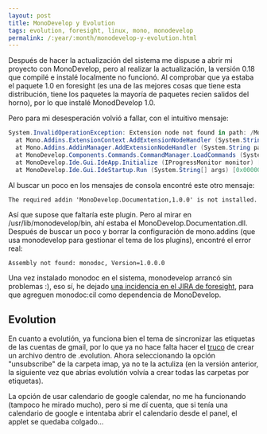 ```yaml
---
layout: post
title: MonoDevelop y Evolution
tags: evolution, foresight, linux, mono, monodevelop
permalink: /:year/:month/monodevelop-y-evolution.html
---
```


Después de hacer la actualización del sistema me dispuse a abrir mi proyecto con MonoDevelop, pero al realizar la actualización, la versión 0.18 que compilé e instalé localmente no funcionó. Al comprobar que ya estaba el paquete 1.0 en foresight (es una de las mejores cosas que tiene esta distribución, tiene los paquetes la mayoría de paquetes recien salidos del horno), por lo que instalé MonodDevelop 1.0.  

Pero para mi desesperación volvió a fallar, con el intuitivo mensaje:  

~~~csharp
System.InvalidOperationException: Extension node not found in path: /MonoDevelop/Ide/Commands  
  at Mono.Addins.ExtensionContext.AddExtensionNodeHandler (System.String path, Mono.Addins.ExtensionNodeEventHandler handler) [0x00000]   
  at Mono.Addins.AddinManager.AddExtensionNodeHandler (System.String path, Mono.Addins.ExtensionNodeEventHandler handler) [0x00000]   
  at MonoDevelop.Components.Commands.CommandManager.LoadCommands (System.String addinPath) [0x00000]   
  at MonoDevelop.Ide.Gui.IdeApp.Initialize (IProgressMonitor monitor) [0x00000]   
  at MonoDevelop.Ide.Gui.IdeStartup.Run (System.String[] args) [0x00000]   
~~~

Al buscar un poco en los mensajes de consola encontré este otro mensaje:  

~~~
The required addin 'MonoDevelop.Documentation,1.0.0' is not installed.  
~~~

Así que supose que faltaría este plugin. Pero al mirar en /usr/lib/monodevelop/bin, ahí estaba el MonoDevelop.Documentation.dll. Después de buscar un poco y borrar la configuración de mono.addins (que usa monodevelop para gestionar el tema de los plugins), encontré el error real:  

~~~
Assembly not found: monodoc, Version=1.0.0.0  
~~~

Una vez instalado monodoc en el sistema, monodevelop arrancó sin problemas :), eso sí, he dejado [una incidencia en el JIRA de foresight](https://issues.foresightlinux.org/browse/FL-995), para que agreguen monodoc:cil como dependencia de MonoDevelop.  

## Evolution

En cuanto a evolutión, ya funciona bien el tema de sincronizar las etiquetas de las cuentas de gmail, por lo que ya no hace falta hacer el [truco](/2008/02/gmail-etiquetas-imap-y-evolution.html) de crear un archivo dentro de .evolution. Ahora seleccionando la opción "unsubscribe" de la carpeta imap, ya no te la actuliza (en la versión anterior, la siguiente vez que abrías evolutión volvía a crear todas las carpetas por etiquetas).  

La opción de usar calendario de google calendar, no me ha funcionando (tampoco he mirado mucho), pero si me dí cuenta, que si tenía una calendario de google e intentaba abrir el calendario desde el panel, el applet se quedaba colgado...